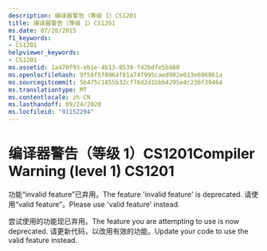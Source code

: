 ```yaml
---
description: 编译器警告（等级 1）CS1201
title: 编译器警告（等级 1）CS1201
ms.date: 07/20/2015
f1_keywords:
- CS1201
helpviewer_keywords:
- CS1201
ms.assetid: 1a470f93-eb1e-4b13-8539-f42bdfe5b980
ms.openlocfilehash: 9f58f5f8064f81a74f995caed902e013e696061a
ms.sourcegitcommit: 5b475c1855b32cf78d2d1bbb4295e4c236f39464
ms.translationtype: MT
ms.contentlocale: zh-CN
ms.lasthandoff: 09/24/2020
ms.locfileid: "91152294"
---
```

# <a name="compiler-warning-level-1-cs1201"></a><span data-ttu-id="40dfc-103">编译器警告（等级 1）CS1201</span><span class="sxs-lookup"><span data-stu-id="40dfc-103">Compiler Warning (level 1) CS1201</span></span>

<span data-ttu-id="40dfc-104">功能“invalid feature”已弃用。</span><span class="sxs-lookup"><span data-stu-id="40dfc-104">The feature 'invalid feature' is deprecated.</span></span> <span data-ttu-id="40dfc-105">请使用“valid feature”。</span><span class="sxs-lookup"><span data-stu-id="40dfc-105">Please use 'valid feature' instead.</span></span>  
  
 <span data-ttu-id="40dfc-106">尝试使用的功能现已弃用。</span><span class="sxs-lookup"><span data-stu-id="40dfc-106">The feature you are attempting to use is now deprecated.</span></span> <span data-ttu-id="40dfc-107">请更新代码，以改用有效的功能。</span><span class="sxs-lookup"><span data-stu-id="40dfc-107">Update your code to use the valid feature instead.</span></span>
